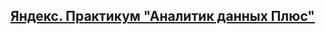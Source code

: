 ## <a href="https://practicum.yandex.ru/data-analyst-plus/" target="_blank"><b>Яндекс. Практикум "Аналитик данных Плюс"</b></a>




